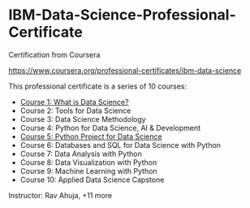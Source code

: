 # IBM-Data-Science-Professional-Certificate
Certification from Coursera

https://www.coursera.org/professional-certificates/ibm-data-science

This professional certificate is a series of 10 courses:

- [Course 1:  What is Data Science?](https://github.com/FacuJulia/IBM-Data-Science-Professional-Certificate/tree/main/Course%201)
- Course 2:  Tools for Data Science
- Course 3:  Data Science Methodology
- Course 4:  Python for Data Science, AI & Development
- [Course 5:  Python Project for Data Science](https://github.com/FacuJulia/IBM-Data-Science-Professional-Certificate/tree/main/Course%205)
- Course 6:  Databases and SQL for Data Science with Python
- Course 7:  Data Analysis with Python
- Course 8:  Data Visualization with Python
- Course 9:  Machine Learning with Python
- Course 10:  Applied Data Science Capstone

Instructor: Rav Ahuja, +11 more

